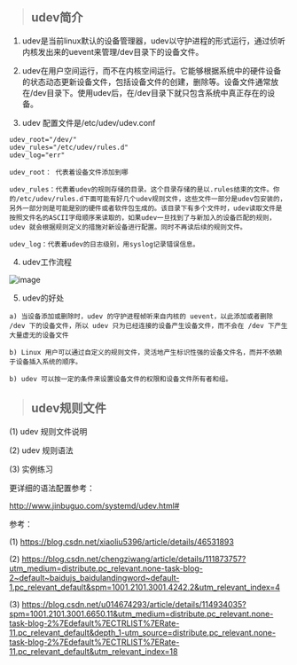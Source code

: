 > ## udev简介

  1. udev是当前linux默认的设备管理器，udev以守护进程的形式运行，通过侦听内核发出来的uevent来管理/dev目录下的设备文件。
  
  2. udev在用户空间运行，而不在内核空间运行。它能够根据系统中的硬件设备的状态动态更新设备文件，包括设备文件的创建，删除等。设备文件通常放在/dev目录下。使用udev后，在/dev目录下就只包含系统中真正存在的设备。

  3. udev 配置文件是/etc/udev/udev.conf

```
udev_root="/dev/"              
udev_rules="/etc/udev/rules.d"
udev_log="err"

udev_root： 代表着设备文件添加到哪

udev_rules：代表着udev的规则存储的目录。这个目录存储的是以.rules结束的文件。你的/etc/udev/rules.d下面可能有好几个udev规则文件，这些文件一部分是udev包安装的，另外一部分则是可能是别的硬件或者软件包生成的。该目录下有多个文件时，udev读取文件是按照文件名的ASCII字母顺序来读取的，如果udev一旦找到了与新加入的设备匹配的规则，udev 就会根据规则定义的措施对新设备进行配置。同时不再读后续的规则文件。

udev_log：代表着udev的日志级别，用syslog记录错误信息。

```

  4. udev工作流程

![image](https://user-images.githubusercontent.com/42632290/163671364-b7bcc7c9-1b40-4546-ac8c-2aa21610b389.png)

  5. udev的好处

```
a) 当设备添加或删除时，udev 的守护进程帧听来自内核的 uevent，以此添加或者删除 /dev 下的设备文件，所以 udev 只为已经连接的设备产生设备文件，而不会在 /dev 下产生大量虚无的设备文件

b) Linux 用户可以通过自定义的规则文件，灵活地产生标识性强的设备文件名，而并不依赖于设备插入系统的顺序。

b) udev 可以按一定的条件来设置设备文件的权限和设备文件所有者和组。
```

> ## udev规则文件

  (1) udev 规则文件说明
  
  
  (2) udev 规则语法


  (3) 实例练习


更详细的语法配置参考：

http://www.jinbuguo.com/systemd/udev.html#


参考：

(1) https://blog.csdn.net/xiaoliu5396/article/details/46531893

(2) https://blog.csdn.net/chengziwang/article/details/111873757?utm_medium=distribute.pc_relevant.none-task-blog-2~default~baidujs_baidulandingword~default-1.pc_relevant_default&spm=1001.2101.3001.4242.2&utm_relevant_index=4

(3) https://blog.csdn.net/u014674293/article/details/114934035?spm=1001.2101.3001.6650.11&utm_medium=distribute.pc_relevant.none-task-blog-2%7Edefault%7ECTRLIST%7ERate-11.pc_relevant_default&depth_1-utm_source=distribute.pc_relevant.none-task-blog-2%7Edefault%7ECTRLIST%7ERate-11.pc_relevant_default&utm_relevant_index=18




